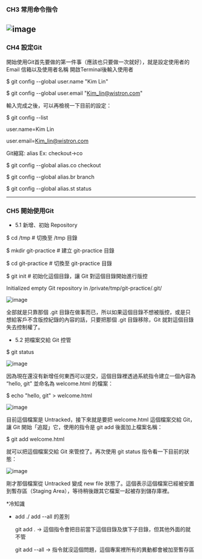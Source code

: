 ### CH3 常用命令指令
![image](https://user-images.githubusercontent.com/43734850/155084532-3696a5cf-52b8-4ce4-afba-54708c37f1e8.png)
-------------------------------------------------
### CH4 設定Git

開始使用Git首先要做的第一件事（應該也只要做一次就好），就是設定使用者的 Email 信箱以及使用者名稱
開啟Terminal後輸入使用者

$ git config --global user.name "Kim Lin"

$ git config --global user.email "Kim_lin@wistron.com"

輸入完成之後，可以再檢視一下目前的設定：

$ git config --list

user.name=Kim Lin

user.email=Kim_lin@wistron.com

Git縮寫: alias Ex: checkout→co

$ git config --global alias.co checkout

$ git config --global alias.br branch

$ git config --global alias.st status

-------------------------------------------------
### CH5 開始使用Git
* 5.1 新增、初始 Repository

$ cd /tmp                  # 切換至 /tmp 目錄

$ mkdir git-practice       # 建立 git-practice 目錄

$ cd git-practice          # 切換至 git-practice 目錄

$ git init                 # 初始化這個目錄，讓 Git 對這個目錄開始進行版控

Initialized empty Git repository in /private/tmp/git-practice/.git/

![image](https://user-images.githubusercontent.com/43734850/155094835-4dcc8c5a-bcfb-4691-98f2-db9406f0519e.png)

全部就是只靠那個 .git 目錄在做事而已，所以如果這個目錄不想被版控，或是只想給客戶不含版控紀錄的內容的話，只要把那個 .git 目錄移除，Git 就對這個目錄失去控制權了。

* 5.2 把檔案交給 Git 控管

$ git status

![image](https://user-images.githubusercontent.com/43734850/155095437-c31d3570-6926-4c99-b9fc-cdd9449a83ad.png)

因為現在還沒有新增任何東西可以提交，這個目錄裡透過系統指令建立一個內容為 “hello, git” 並命名為 welcome.html 的檔案：

$ echo "hello, git" > welcome.html

![image](https://user-images.githubusercontent.com/43734850/155096075-add00e54-2615-40fe-a386-1ce9272c609a.png)

目前這個檔案是 Untracked，接下來就是要把 welcome.html 這個檔案交給 Git，讓 Git 開始「追蹤」它，使用的指令是 git add 後面加上檔案名稱：

$ git add welcome.html

就可以把這個檔案交給 Git 來管控了。再次使用 git status 指令看一下目前的狀態：

![image](https://user-images.githubusercontent.com/43734850/155096875-ee8f799f-f002-4972-ac12-97df287c0f47.png)

剛才那個檔案從 Untracked 變成 new file 狀態了。這個表示這個檔案已經被安置到暫存區（Staging Area），等待稍後跟其它檔案一起被存到儲存庫裡。

*冷知識
  * add ./ add --all 的差別
    
    git add . →  這個指令會把目前當下這個目錄及旗下子目錄，但其他外面的就不管
    
    git add --all → 指令就沒這個問題，這個專案裡所有的異動都會被加至暫存區




